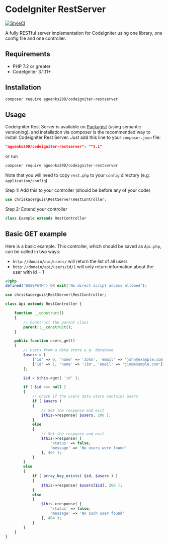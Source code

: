 # CodeIgniter RestServer

[![StyleCI](https://github.styleci.io/repos/230589/shield?branch=master)](https://github.styleci.io/repos/230589)

A fully RESTful server implementation for CodeIgniter using one library, one config file and one controller.

## Requirements

- PHP 7.2 or greater
- CodeIgniter 3.1.11+

## Installation

```sh
composer require agoenks29D/codeigniter-restserver
```

## Usage

CodeIgniter Rest Server is available on [Packagist](https://packagist.org/packages/agoenks29D/codeigniter-restserver) (using semantic versioning), and installation via composer is the recommended way to install Codeigniter Rest Server. Just add this line to your `composer.json` file:

```json
"agoenks29D/codeigniter-restserver": "^3.1"
```

or run

```sh
composer require agoenks29D/codeigniter-restserver
```

Note that you will need to copy `rest.php` to your `config` directory (e.g. `application/config`)

Step 1: Add this to your controller (should be before any of your code)

```php
use chriskacerguis\RestServer\RestController;
```

Step 2: Extend your controller

```php
class Example extends RestController
```

## Basic GET example

Here is a basic example. This controller, which should be saved as `Api.php`, can be called in two ways:

* `http://domain/api/users/` will return the list of all users
* `http://domain/api/users/id/1` will only return information about the user with id = 1

```php
<?php
defined('BASEPATH') OR exit('No direct script access allowed');

use chriskacerguis\RestServer\RestController;

class Api extends RestController {

    function __construct()
    {
        // Construct the parent class
        parent::__construct();
    }

    public function users_get()
    {
        // Users from a data store e.g. database
        $users = [
            ['id' => 0, 'name' => 'John', 'email' => 'john@example.com'],
            ['id' => 1, 'name' => 'Jim', 'email' => 'jim@example.com'],
        ];

        $id = $this->get( 'id' );

        if ( $id === null )
        {
            // Check if the users data store contains users
            if ( $users )
            {
                // Set the response and exit
                $this->response( $users, 200 );
            }
            else
            {
                // Set the response and exit
                $this->response( [
                    'status' => false,
                    'message' => 'No users were found'
                ], 404 );
            }
        }
        else
        {
            if ( array_key_exists( $id, $users ) )
            {
                $this->response( $users[$id], 200 );
            }
            else
            {
                $this->response( [
                    'status' => false,
                    'message' => 'No such user found'
                ], 404 );
            }
        }
    }
}
```
